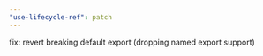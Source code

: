 ```yaml
---
"use-lifecycle-ref": patch
---
```


fix: revert breaking default export (dropping named export support)
